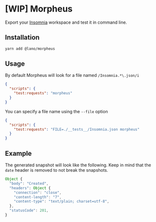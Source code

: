 # [WIP] Morpheus

Export your [Insomnia](https://insomnia.rest) workspace and test it in command line.

## Installation

```bash
yarn add @lano/morpheus
```

## Usage

By default Morpheus will look for a file named `/Insomnia.*\.json/i`

```json
{
  "scripts": {
    "test:requests": "morpheus"
  }
}
```

You can specify a file name using the `--file` option

```json
{
  "scripts": {
    "test:requests": "FILE=./__tests__/Insomnia.json morpheus"
  }
}
```

## Example

The generated snapshot will look like the following. Keep in mind that the `date` header is removed to not break the snapshots.

```js
Object {
  "body": "Created",
  "headers": Object {
    "connection": "close",
    "content-length": "7",
    "content-type": "text/plain; charset=utf-8",
  },
  "statusCode": 201,
}
```
